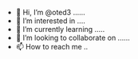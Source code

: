 - 👋 Hi, I’m @oted3 ......
- 👀 I’m interested in ....
- 🌱 I’m currently learning .....
- 💞️ I’m looking to collaborate on ......
- 📫 How to reach me ..

<!---
oted3/oted3 is a ✨ special ✨ repository because its `README.md` (this file) appears on your GitHub profile.
You can click the Preview link to take a look at your changes.
--->
